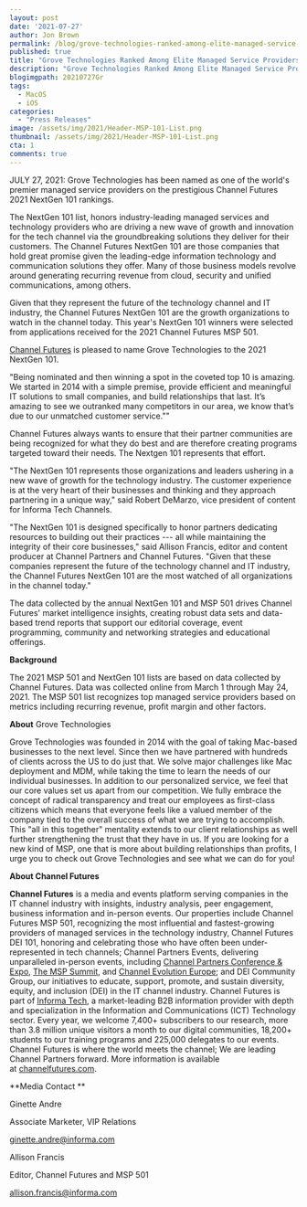 ```yaml
---
layout: post
date: '2021-07-27'
author: Jon Brown
permalink: /blog/grove-technologies-ranked-among-elite-managed-service-providers/
published: true
title: "Grove Technologies Ranked Among Elite Managed Service Providers"
description: "Grove Technologies Ranked Among Elite Managed Service Providers"
blogimgpath: 20210727Gr
tags:
  - MacOS
  - iOS
categories:
  - "Press Releases"
image: /assets/img/2021/Header-MSP-101-List.png
thumbnail: /assets/img/2021/Header-MSP-101-List.png
cta: 1
comments: true
---
```

JULY 27, 2021: Grove Technologies has been named as one
of the world's premier managed service providers on the prestigious
Channel Futures 2021 NextGen 101 rankings.

The NextGen 101 list, honors industry-leading managed services and
technology providers who are driving a new wave of growth and innovation
for the tech channel via the groundbreaking solutions they deliver for
their customers. The Channel Futures NextGen 101 are those companies
that hold great promise given the leading-edge information technology
and communication solutions they offer. Many of those business models
revolve around generating recurring revenue from cloud, security and
unified communications, among others.

Given that they represent the future of the technology channel and IT
industry, the Channel Futures NextGen 101 are the growth organizations
to watch in the channel today. This year's NextGen 101 winners were
selected from applications received for the 2021 Channel Futures MSP
501.

[Channel
Futures](https://www.channelfutures.com/?utm_source=msp501&utm_medium=referral&utm_campaign=2021-ng101&utm_content=press-release)
is pleased to name Grove Technologies to the 2021 NextGen 101.

"Being nominated and then winning a spot in the coveted top 10 is amazing. We started in 2014 with a simple premise, provide efficient and meaningful IT solutions to small companies, and build relationships that last. It’s amazing to see we outranked many competitors in our area, we know that’s due to our unmatched customer service.""

Channel Futures always wants to ensure that their partner communities
are being recognized for what they do best and are therefore creating
programs targeted toward their needs. The Nextgen 101 represents that
effort.

"The NextGen 101 represents those organizations and leaders ushering in
a new wave of growth for the technology industry. The customer
experience is at the very heart of their businesses and thinking and
they approach partnering in a unique way," said Robert DeMarzo, vice
president of content for Informa Tech Channels.

"The NextGen 101 is designed specifically to honor partners dedicating
resources to building out their practices --- all while maintaining the
integrity of their core businesses," said Allison Francis, editor and
content producer at Channel Partners and Channel Futures. "Given that
these companies represent the future of the technology channel and IT
industry, the Channel Futures NextGen 101 are the most watched of all
organizations in the channel today."

The data collected by the annual NextGen 101 and MSP 501 drives Channel
Futures' market intelligence insights, creating robust data sets and
data-based trend reports that support our editorial coverage, event
programming, community and networking strategies and educational
offerings.

**Background**

The 2021 MSP 501 and NextGen 101 lists are based on data collected by
Channel Futures. Data was collected online from March 1 through May 24,
2021. The MSP 501 list recognizes top managed service providers based on
metrics including recurring revenue, profit margin and other factors.

**About** Grove Technologies

Grove Technologies was founded in 2014 with the goal of taking Mac-based businesses to the next level. Since then we have partnered with hundreds of clients across the US to do just that. We solve major challenges like Mac deployment and MDM, while taking the time to learn the needs of our individual businesses. In addition to our personalized service, we feel that our core values set us apart from our competition. We fully embrace the concept of radical transparency and treat our employees as first-class citizens which means that everyone feels like a valued member of the company tied to the overall success of what we are trying to accomplish. This "all in this together" mentality extends to our client relationships as well further strengthening the trust that they have in us. If you are looking for a new kind of MSP, one that is more about building relationships than profits, I urge you to check out Grove Technologies and see what we can do for you!

**About Channel Futures** 

**Channel Futures** is a media and events platform serving companies in
the IT channel industry with insights, industry analysis, peer
engagement, business information and in-person events. Our properties
include Channel Futures MSP 501, recognizing the most influential and
fastest-growing providers of managed services in the technology
industry, Channel Futures DEI 101, honoring and celebrating those who
have often been under-represented in tech channels; Channel Partners
Events, delivering unparalleled in-person events, including [Channel
Partners Conference &
Expo](https://www.channelpartnersconference.com/?utm_source=msp501&utm_medium=referral&utm_campaign=2021-ng101&utm_content=press-release), [The
MSP
Summit](https://www.themspsummit.com/?utm_source=msp501&utm_medium=referral&utm_campaign=2021-ng101&utm_content=press-release),
and [Channel Evolution
Europe](https://channelevolutioneurope.com/?utm_source=msp501&utm_medium=referral&utm_campaign=2021-ng101&utm_content=press-release);
and DEI Community Group, our initiatives to educate, support, promote,
and sustain diversity, equity, and inclusion (DEI) in the IT channel
industry. Channel Futures is part of [Informa
Tech](https://www.informatech.com/?utm_source=msp501&utm_medium=referral&utm_campaign=2021-ng101&utm_content=press-release),
a market-leading B2B information provider with depth and specialization
in the Information and Communications (ICT) Technology sector. Every
year, we welcome 7,400+ subscribers to our research, more than 3.8
million unique visitors a month to our digital communities, 18,200+
students to our training programs and 225,000 delegates to our events.
Channel Futures is where the world meets the channel; We are leading
Channel Partners forward. More information is available
at [channelfutures.com](https://www.channelfutures.com/?utm_source=msp501&utm_medium=referral&utm_campaign=2021-ng101&utm_content=press-release). 


**Media Contact ** 

Ginette Andre 

Associate Marketer, VIP Relations 

[ginette.andre@informa.com](mailto:ginette.andre@informa.com) 

Allison Francis  

Editor, Channel Futures and MSP 501  

[allison.francis@informa.com](mailto:allison.francis@informa.com) 